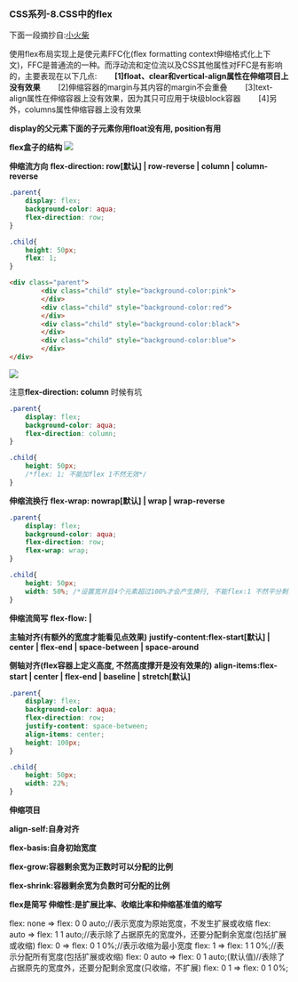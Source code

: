 ### CSS系列-8.CSS中的flex

下面一段摘抄自:[小火柴](https://xiaohuochai.site/CSS/layout/box/flex.html)

使用flex布局实现上是使元素FFC化(flex formatting context伸缩格式化上下文)，FFC是普通流的一种。而浮动流和定位流以及CSS其他属性对FFC是有影响的，主要表现在以下几点:
　　**[1]float、clear和vertical-align属性在伸缩项目上没有效果**
　　[2]伸缩容器的margin与其内容的margin不会重叠
　　[3]text-align属性在伸缩容器上没有效果，因为其只可应用于块级block容器
　　[4]另外，columns属性伸缩容器上没有效果

**display的父元素下面的子元素你用float没有用, position有用**

**flex盒子的结构**
![](https://pic.xiaohuochai.site/blog/CSS_grammer_flex.png)

**伸缩流方向**
**flex-direction: row[默认] | row-reverse | column | column-reverse**

```css
.parent{
	display: flex;
	background-color: aqua;
	flex-direction: row;
}

.child{
	height: 50px;
	flex: 1;
}
```

```html
<div class="parent">
		<div class="child" style="background-color:pink">
		</div>
		<div class="child" style="background-color:red">
		</div>
		<div class="child" style="background-color:black">
		</div>
		<div class="child" style="background-color:blue">
		</div>
</div>
```

![](https://174studio.com:17480/blog/wp-content/uploads/2018/09/3da305374c6f1f99ff5626f7af40cf97.png)

注意**flex-direction: column** 时候有坑
```css
.parent{
	display: flex;
	background-color: aqua;
	flex-direction: column;
}

.child{
	height: 50px;
	/*flex: 1; 不能加flex 1不然无效*/ 
}
```
**伸缩流换行**
**flex-wrap: nowrap[默认] | wrap | wrap-reverse**

```css
.parent{
	display: flex;
	background-color: aqua;
	flex-direction: row;
	flex-wrap: wrap;
}

.child{
	height: 50px;
	width: 50%; /*设置宽并且4个元素超过100%才会产生换行, 不能flex:1 不然平分剩余空间永远没换行*/
}
```

**伸缩流简写**
**flex-flow: <flex-direction> | <flex-wrap>**

**主轴对齐(有额外的宽度才能看见点效果)**
**justify-content:flex-start[默认] | center | flex-end | space-between | space-around**

**侧轴对齐(flex容器上定义高度, 不然高度撑开是没有效果的)**
**align-items:flex-start | center | flex-end | baseline | stretch[默认]**

```css
.parent{
    display: flex;
    background-color: aqua;
    flex-direction: row;
    justify-content: space-between;
    align-items: center;
    height: 100px;
}

.child{
    height: 50px;
    width: 22%;
}
```

**伸缩项目**

**align-self:自身对齐**

**flex-basis:自身初始宽度**

**flex-grow:容器剩余宽为正数时可以分配的比例**

**flex-shrink:容器剩余宽为负数时可分配的比例**

**flex是简写 伸缩性:是扩展比率、收缩比率和伸缩基准值的缩写**

flex: none => flex: 0 0 auto;//表示宽度为原始宽度，不发生扩展或收缩
flex: auto => flex: 1 1 auto;//表示除了占据原先的宽度外，还要分配剩余宽度(包括扩展或收缩)
flex: 0 => flex: 0 1 0%;//表示收缩为最小宽度
flex: 1 => flex: 1 1 0%;//表示分配所有宽度(包括扩展或收缩)
flex: 0 auto => flex: 0 1 auto;(默认值)//表除了占据原先的宽度外，还要分配剩余宽度(只收缩，不扩展)
flex: 0 1 => flex: 0 1 0%;